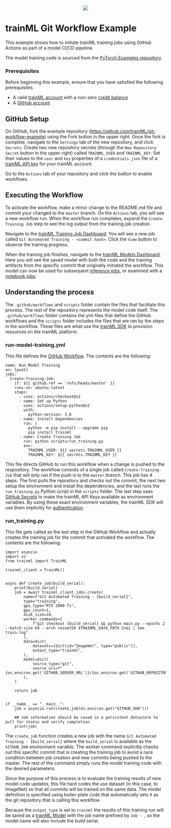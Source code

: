 <div align="center">
  <a href="https://www.trainml.ai/"><img src="https://www.trainml.ai/static/img/trainML-logo-purple.png"></a><br>
</div>

# trainML Git Workflow Example

This example shows how to initiate trainML training jobs using GitHub Actions as part of a model CI/CD pipeline.

The model training code is sourced from the [PyTorch Examples repository](https://github.com/pytorch/examples/tree/master/imagenet).

### Prerequisites

Before beginning this example, ensure that you have satisfied the following prerequisites.

- A valid [trainML account](https://auth.trainml.ai/login?response_type=code&client_id=536hafr05s8qj3ihgf707on4aq&redirect_uri=https://app.trainml.ai/auth/callback) with a non-zero [credit balance](https://docs.trainml.ai/reference/billing-credits/)
- A [GitHub account](https://github.com)

## GitHub Setup

On GitHub, fork the example repository (https://github.com/trainML/git-workflow-example) using the Fork button in the upper right.  Once the fork is complete, navigate to the `Settings` tab of the new repository, and click `Secrets`. Create two new repository secrets (through the `New Repository Secret` button in the upper right) called `TRAINML_USER` and `TRAINML_KEY`.  Set their values to the `user` and `key` properties of a `credentials.json` file of a [trainML API key](https://docs.trainml.ai/reference/cli-sdk#authentication) for your trainML account.

Go to the `Actions` tab of your repository and click the button to enable workflows.

## Executing the Workflow

To activate the workflow, make a minor change to the README.md file and commit your changed to the `master` branch.  On the `Actions` tab, you will see a new workflow run.  When the workflow run completes, expand the `Create Training Job` step to see the log output from the training job creation.

Navigate to the [trainML Training Job Dashboard](https://app.trainml.ai/jobs/training).  You will see a new job called `Git Automated Training - <commit hash>`.  Click the `View` button to observe the training progress.

When the training job finishes, navigate to the [trainML Models Dashboard](https://app.trainml.ai/models).  Here you will see the saved model with both the code and the training artifacts from the specific commit that originally initiated the workflow.  This model can now be used for subsequent [inference jobs](https://docs.trainml.ai/getting-started/running-inference/), or examined with a [notebook jobs](https://docs.trainml.ai/getting-started/running-notebook/).

## Understanding the process

The `.github/workflows` and `scripts` folder contain the files that facilitate this process.  The rest of the repository represents the model code itself.  The `.github/workflows` folder contains the yml files that define the GitHub workflows and the `scripts` folder includes the files that are ran by the steps in the workflow.  These files are what use the [trainML SDK](https://github.com/trainML/trainml-cli) to provision resources on the trainML platform.

### run-model-training.yml

This file defines the [GitHub Workflow](https://docs.github.com/en/actions/quickstart).  The contents are the following:

```
name: Run Model Training
on: [push]
jobs:
  Create-Training-Job:
    if: ${{ github.ref == 'refs/heads/master' }}
    runs-on: ubuntu-latest
    steps:
      - uses: actions/checkout@v2
      - name: Set up Python
        uses: actions/setup-python@v2
        with:
          python-version: 3.8
      - name: Install Dependencies
        run: |
          python -m pip install --upgrade pip
          pip install trainml
      - name: Create Training Job
        run: python scripts/run_training.py
        env:
          TRAINML_USER: ${{ secrets.TRAINML_USER }}
          TRAINML_KEY: ${{ secrets.TRAINML_KEY }}
```

This file directs GitHub to run this workflow when a change is pushed to the respository.  The workflow consists of a single job called `Create-Training-Job` that will only run if the push is to the `master` branch.  This job has 4 steps.  The first pulls the repository and checks out the commit, the next two setup the environment and install the dependencies, and the last runs the `run_training.py` Python script in the `scripts` folder.  The last step uses [GitHub Secrets](https://docs.github.com/en/actions/reference/encrypted-secrets) to make the trainML API Keys available as environment variables.  By using these exact environment variables, the trainML SDK will use them implicitly for [authentication](https://github.com/trainML/trainml-cli/blob/master/README.md#environment-variables).

### run_training.py

This file gets called as the last step in the GitHub Workflow and actually creates the training job for the commit that activated the workflow.  The contents are the following:

```
import asyncio
import os
from trainml import TrainML

trainml_client = TrainML()


async def create_job(build_serial):
    print(build_serial)
    job = await trainml_client.jobs.create(
        name=f"Git Automated Training - {build_serial}",
        type="training",
        gpu_type="RTX 2080 Ti",
        gpu_count=1,
        disk_size=10,
        worker_commands=[
            f"git checkout {build_serial} && python main.py --epochs 2 --batch-size 64 --arch resnet50 $TRAINML_DATA_PATH 2>&1 | tee train.log"
        ],
        data=dict(
            datasets=[dict(id="ImageNet", type="public")],
            output_type="trainml",
        ),
        model=dict(
            source_type="git",
            source_uri=f"{os.environ.get('GITHUB_SERVER_URL')}/{os.environ.get('GITHUB_REPOSITORY')}.git",
        ),
    )

    return job


if __name__ == "__main__":
    job = asyncio.run(create_job(os.environ.get("GITHUB_SHA")))

    ## Job information should be saved in a persistent datastore to pull for status and verify completion
    print(job)
```

The `create_job` function creates a new job with the name `Git Automated Training - {build_serial}` where the `build_serial` is available as the `GITHUB_SHA` environment variable.  The worker command explicitly checks out this specific commit that is creating the training job to avoid a race condition between job creation and new commits being pushed to the master.  The rest of the command simply runs the model training code with the desired parameters.

Since the purpose of this process is to evaluate the training results of new model code updates, this file hard codes the use dataset (in this case, to ImageNet) so that all commits will be trained on the same data.  The model definition is specified using boiler-plate code that automatically sets it as the git repository that is calling this workflow.

Because the `output_type` is set to `trainml` the results of this training run will be saved as a [trainML Model](https://docs.trainml.ai/reference/models/) with the job name prefixed by `Job - `, so the model name will also include the build serial.